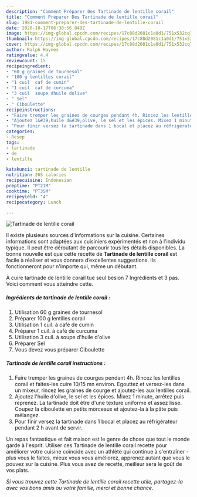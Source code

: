 ```yaml
---
description: "Comment Préparer Des Tartinade de lentille corail"
title: "Comment Préparer Des Tartinade de lentille corail"
slug: 1981-comment-preparer-des-tartinade-de-lentille-corail
date: 2020-10-17T06:38:56.849Z
image: https://img-global.cpcdn.com/recipes/17c88d2081c1a0d1/751x532cq70/tartinade-de-lentille-corail-photo-principale-de-la-recette.jpg
thumbnail: https://img-global.cpcdn.com/recipes/17c88d2081c1a0d1/751x532cq70/tartinade-de-lentille-corail-photo-principale-de-la-recette.jpg
cover: https://img-global.cpcdn.com/recipes/17c88d2081c1a0d1/751x532cq70/tartinade-de-lentille-corail-photo-principale-de-la-recette.jpg
author: Ralph Haynes
ratingvalue: 4.4
reviewcount: 15
recipeingredient:
- "60 g graines de tournesol"
- "100 g lentilles corail"
- "1 cuil  caf de cumin"
- "1 cuil  caf de curcuma"
- "3 cuil  soupe dhuile dolive"
- " Sel"
- " Ciboulette"
recipeinstructions:
- "Faire tremper les graines de courges pendant 4h. Rincez les lentilles corail et faites-les cuire 10/15 mn environ. Egouttez et versez-les dans un mixeur, rincez les graines de courge et ajoutez-les aux lentilles corail."
- "Ajoutez l&#39;huile d&#39;olive, le sel et les épices. Mixez 1 minute, arrêtez puis reprenez. La tartinade doit être d&#39;une texture uniforme et assez lisse. Coupez la ciboulette en petits morceaux et ajoutez-la à la pâte puis mélangez."
- "Pour finir versez la tartinade dans 1 bocal et placez au réfrigérateur pendant 2 h avant de servir."
categories:
- Resep
tags:
- tartinade
- de
- lentille

katakunci: tartinade de lentille 
nutrition: 265 calories
recipecuisine: Indonesian
preptime: "PT21M"
cooktime: "PT35M"
recipeyield: "4"
recipecategory: Lunch

---
```



![Tartinade de lentille corail](https://img-global.cpcdn.com/recipes/17c88d2081c1a0d1/751x532cq70/tartinade-de-lentille-corail-photo-principale-de-la-recette.jpg)

Il existe plusieurs sources d'informations sur la cuisine. Certaines informations sont adaptées aux cuisiniers expérimentés et non à l'individu typique. Il peut être déroutant de parcourir tous les détails disponibles. La bonne nouvelle est que cette recette de <strong> Tartinade de lentille corail </strong> est facile à réaliser et vous donnera d’excellentes suggestions. Ils fonctionneront pour n'importe qui, même un débutant.

<!--inarticleads1-->

À cuire tartinade de lentille corail tue seul besion 7 Ingrédients et 3 pas. Voici comment vous atteindre cette.

##### Ingrédients de tartinade de lentille corail :

1. Utilisation 60 g graines de tournesol
1. Préparer 100 g lentilles corail
1. Utilisation 1 cuil. à café de cumin
1. Préparer 1 cuil. à café de curcuma
1. Utilisation 3 cuil. à soupe d&#39;huile d&#39;olive
1. Préparer  Sel
1. Vous devez vous préparer  Ciboulette




<!--inarticleads2-->

##### Tartinade de lentille corail instructions :

1. Faire tremper les graines de courges pendant 4h. Rincez les lentilles corail et faites-les cuire 10/15 mn environ. Egouttez et versez-les dans un mixeur, rincez les graines de courge et ajoutez-les aux lentilles corail.
1. Ajoutez l&#39;huile d&#39;olive, le sel et les épices. Mixez 1 minute, arrêtez puis reprenez. La tartinade doit être d&#39;une texture uniforme et assez lisse. Coupez la ciboulette en petits morceaux et ajoutez-la à la pâte puis mélangez.
1. Pour finir versez la tartinade dans 1 bocal et placez au réfrigérateur pendant 2 h avant de servir.




<!--inarticleads1-->

<p>
Un repas fantastique et fait maison est le genre de chose que tout le monde garde à l'esprit. Utiliser ces Tartinade de lentille corail recette pour améliorer votre cuisine coïncide avec un athlète qui continue à s'entraîner - plus vous le faites, mieux vous vous améliorez, apprenez autant que vous le pouvez sur la cuisine. Plus vous avez de recette, meilleur sera le goût de vos plats.
</p>

<p>
<i>Si vous trouvez cette Tartinade de lentille corail recette utile, partagez-la avec vos bons amis ou votre famille, merci et bonne chance.</i>
</p>
